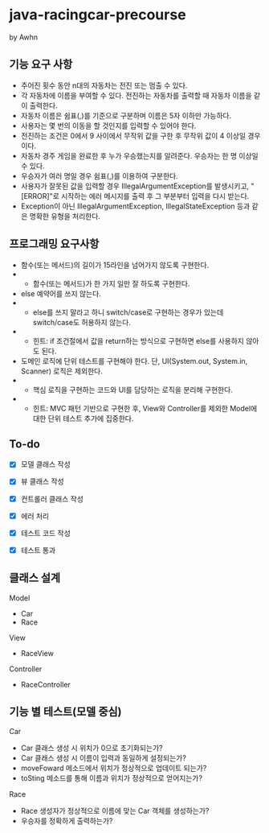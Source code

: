 # java-racingcar-precourse
by Awhn

## 기능 요구 사항

- 주어진 횟수 동안 n대의 자동차는 전진 또는 멈출 수 있다.
- 각 자동차에 이름을 부여할 수 있다. 전진하는 자동차를 출력할 때 자동차 이름을 같이 출력한다.
- 자동차 이름은 쉼표(,)를 기준으로 구분하며 이름은 5자 이하만 가능하다.
- 사용자는 몇 번의 이동을 할 것인지를 입력할 수 있어야 한다.
- 전진하는 조건은 0에서 9 사이에서 무작위 값을 구한 후 무작위 값이 4 이상일 경우이다.
- 자동차 경주 게임을 완료한 후 누가 우승했는지를 알려준다. 우승자는 한 명 이상일 수 있다.
- 우승자가 여러 명일 경우 쉼표(,)를 이용하여 구분한다.
- 사용자가 잘못된 값을 입력할 경우 IllegalArgumentException를 발생시키고, "[ERROR]"로 시작하는 에러 메시지를 출력 후 그 부분부터 입력을 다시 받는다.
- Exception이 아닌 IllegalArgumentException, IllegalStateException 등과 같은 명확한 유형을 처리한다.

## 프로그래밍 요구사항

- 함수(또는 메서드)의 길이가 15라인을 넘어가지 않도록 구현한다.
- - 함수(또는 메서드)가 한 가지 일만 잘 하도록 구현한다.
- else 예약어를 쓰지 않는다.
- - else를 쓰지 말라고 하니 switch/case로 구현하는 경우가 있는데 switch/case도 허용하지 않는다.
- - 힌트: if 조건절에서 값을 return하는 방식으로 구현하면 else를 사용하지 않아도 된다.
- 도메인 로직에 단위 테스트를 구현해야 한다. 단, UI(System.out, System.in, Scanner) 로직은 제외한다.
- - 핵심 로직을 구현하는 코드와 UI를 담당하는 로직을 분리해 구현한다.
- - 힌트: MVC 패턴 기반으로 구현한 후, View와 Controller를 제외한 Model에 대한 단위 테스트 추가에 집중한다.

## To-do

- [X] 모델 클래스 작성
- [X] 뷰 클래스 작성
- [X] 컨트롤러 클래스 작성
- [X] 에러 처리
- [X] 테스트 코드 작성
- [X] 테스트 통과



## 클래스 설계

Model
- Car
- Race

View
- RaceView

Controller
- RaceController


## 기능 별 테스트(모델 중심)

Car
- Car 클래스 생성 시 위치가 0으로 초기화되는가?
- Car 클래스 생성 시 이름이 입력과 동일하게 설정되는가?
- moveFoward 메소드에서 위치가 정상적으로 업데이트 되는가?
- toSting 메소드를 통해 이름과 위치가 정상적으로 얻어지는가?

Race
- Race 생성자가 정상적으로 이름에 맞는 Car 객체를 생성하는가?
- 우승자를 정확하게 출력하는가?